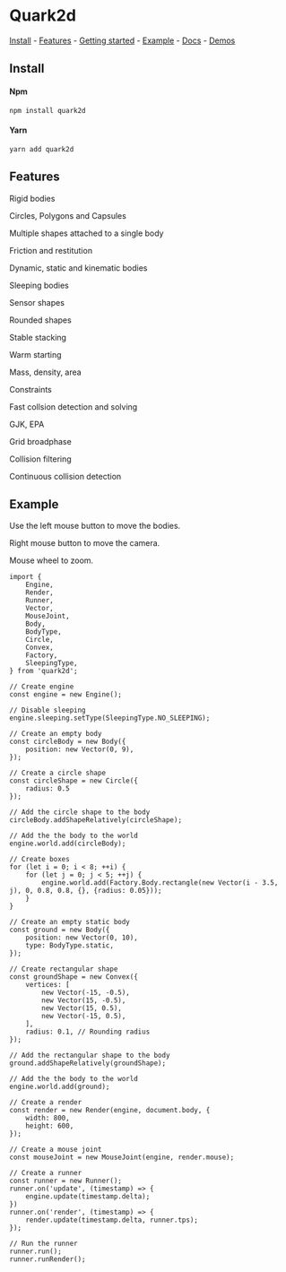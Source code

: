 # Quark2d

[Install](#install) - [Features](#Features) - [Getting started](https://github.com/fominvic81/Quark2d/wiki/Getting-started) - [Example](#Example) - [Docs](https://fominvic81.github.io/Quark2d/index.html) - [Demos](https://fominvic81.github.io/Quark2d-Demo)

## Install

#### Npm
    npm install quark2d
#### Yarn
    yarn add quark2d

## Features

Rigid bodies

Circles, Polygons and Capsules

Multiple shapes attached to a single body

Friction and restitution

Dynamic, static and kinematic bodies

Sleeping bodies

Sensor shapes

Rounded shapes

Stable stacking

Warm starting

Mass, density, area

Constraints

Fast collsion detection and solving

GJK, EPA

Grid broadphase

Collision filtering

Continuous collision detection

## Example

Use the left mouse button to move the bodies.

Right mouse button to move the camera.

Mouse wheel to zoom.

    import {
        Engine,
        Render,
        Runner,
        Vector,
        MouseJoint,
        Body,
        BodyType,
        Circle,
        Convex,
        Factory,
        SleepingType,
    } from 'quark2d';

    // Create engine
    const engine = new Engine();

    // Disable sleeping
    engine.sleeping.setType(SleepingType.NO_SLEEPING);

    // Create an empty body
    const circleBody = new Body({
        position: new Vector(0, 9),
    });

    // Create a circle shape
    const circleShape = new Circle({
        radius: 0.5
    });

    // Add the circle shape to the body
    circleBody.addShapeRelatively(circleShape);

    // Add the the body to the world
    engine.world.add(circleBody);

    // Create boxes
    for (let i = 0; i < 8; ++i) {
        for (let j = 0; j < 5; ++j) {
            engine.world.add(Factory.Body.rectangle(new Vector(i - 3.5, j), 0, 0.8, 0.8, {}, {radius: 0.05}));
        }
    }

    // Create an empty static body
    const ground = new Body({
        position: new Vector(0, 10),
        type: BodyType.static,
    });

    // Create rectangular shape
    const groundShape = new Convex({
        vertices: [
            new Vector(-15, -0.5),
            new Vector(15, -0.5),
            new Vector(15, 0.5),
            new Vector(-15, 0.5),
        ],
        radius: 0.1, // Rounding radius
    });

    // Add the rectangular shape to the body
    ground.addShapeRelatively(groundShape);

    // Add the the body to the world
    engine.world.add(ground);

    // Create a render
    const render = new Render(engine, document.body, {
        width: 800,
        height: 600,
    });

    // Create a mouse joint
    const mouseJoint = new MouseJoint(engine, render.mouse);

    // Create a runner
    const runner = new Runner();
    runner.on('update', (timestamp) => {
        engine.update(timestamp.delta);
    })
    runner.on('render', (timestamp) => {
        render.update(timestamp.delta, runner.tps);
    });

    // Run the runner
    runner.run();
    runner.runRender();